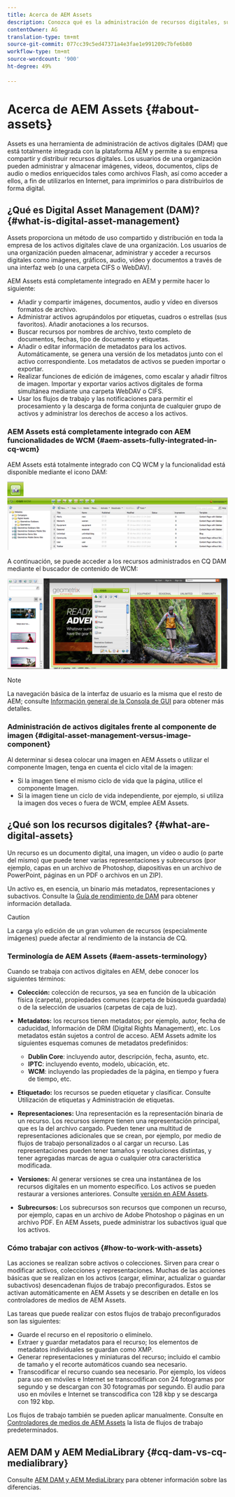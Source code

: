```yaml
---
title: Acerca de AEM Assets
description: Conozca qué es la administración de recursos digitales, sus casos de uso y la oferta de activos AEM Adobe.
contentOwner: AG
translation-type: tm+mt
source-git-commit: 077cc39c5ed47371a4e3fae1e991209c7bfe6b80
workflow-type: tm+mt
source-wordcount: '900'
ht-degree: 49%

---
```



# Acerca de AEM Assets {#about-assets}

Assets es una herramienta de administración de activos digitales (DAM) que está totalmente integrada con la plataforma AEM y permite a su empresa compartir y distribuir recursos digitales. Los usuarios de una organización pueden administrar y almacenar imágenes, vídeos, documentos, clips de audio o medios enriquecidos tales como archivos Flash, así como acceder a ellos, a fin de utilizarlos en Internet, para imprimirlos o para distribuirlos de forma digital.

## ¿Qué es Digital Asset Management (DAM)? {#what-is-digital-asset-management}

Assets proporciona un método de uso compartido y distribución en toda la empresa de los activos digitales clave de una organización. Los usuarios de una organización pueden almacenar, administrar y acceder a recursos digitales como imágenes, gráficos, audio, vídeo y documentos a través de una interfaz web (o una carpeta CIFS o WebDAV).

AEM Assets está completamente integrado en AEM y permite hacer lo siguiente:

* Añadir y compartir imágenes, documentos, audio y vídeo en diversos formatos de archivo.
* Administrar activos agrupándolos por etiquetas, cuadros o estrellas (sus favoritos). Añadir anotaciones a los recursos.
* Buscar recursos por nombres de archivo, texto completo de documentos, fechas, tipo de documento y etiquetas.
* Añadir o editar información de metadatos para los activos. Automáticamente, se genera una versión de los metadatos junto con el activo correspondiente. Los metadatos de activos se pueden importar o exportar.
* Realizar funciones de edición de imágenes, como escalar y añadir filtros de imagen. Importar y exportar varios activos digitales de forma simultánea mediante una carpeta WebDAV o CIFS.
* Usar los flujos de trabajo y las notificaciones para permitir el procesamiento y la descarga de forma conjunta de cualquier grupo de activos y administrar los derechos de acceso a los activos.

### AEM Assets está completamente integrado con AEM funcionalidades de WCM {#aem-assets-fully-integrated-in-cq-wcm}

AEM Assets está totalmente integrado con CQ WCM y la funcionalidad está disponible mediante el icono DAM:

<!-- TBD: Update image for branding -->

![screen_shot_2012-04-17at15946](assets/screen_shot_2012-04-17at15946pm.png) ![pmscreen_shot_2012-04-17at20100pm](assets/screen_shot_2012-04-17at20100pm.png)

A continuación, se puede acceder a los recursos administrados en CQ DAM mediante el buscador de contenido de WCM:

<!-- TBD: Update image for branding -->

![screen_shot_2012-04-17at20214pm](assets/screen_shot_2012-04-17at20214pm.png)

>[!NOTE]
>
>La navegación básica de la interfaz de usuario es la misma que el resto de AEM; consulte [Información general de la Consola de GUI](/help/sites-authoring/qg-page-authoring.md) para obtener más detalles.

### Administración de activos digitales frente al componente de imagen {#digital-asset-management-versus-image-component}

Al determinar si desea colocar una imagen en AEM Assets o utilizar el componente Imagen, tenga en cuenta el ciclo vital de la imagen:

* Si la imagen tiene el mismo ciclo de vida que la página, utilice el componente Imagen.
* Si la imagen tiene un ciclo de vida independiente, por ejemplo, si utiliza la imagen dos veces o fuera de WCM, emplee AEM Assets.

## ¿Qué son los recursos digitales? {#what-are-digital-assets}

Un recurso es un documento digital, una imagen, un vídeo o audio (o parte del mismo) que puede tener varias representaciones y subrecursos (por ejemplo, capas en un archivo de Photoshop, diapositivas en un archivo de PowerPoint, páginas en un PDF o archivos en un ZIP).

Un activo es, en esencia, un binario más metadatos, representaciones y subactivos. Consulte la [Guía de rendimiento de DAM](/help/sites-deploying/assets-performance-sizing.md) para obtener información detallada.

>[!CAUTION]
>
>La carga y/o edición de un gran volumen de recursos (especialmente imágenes) puede afectar al rendimiento de la instancia de CQ.

### Terminología de AEM Assets {#aem-assets-terminology}

Cuando se trabaja con activos digitales en AEM, debe conocer los siguientes términos:

* **Colección:** colección de recursos, ya sea en función de la ubicación física (carpeta), propiedades comunes (carpeta de búsqueda guardada) o de la selección de usuarios (carpetas de caja de luz).

* **Metadatos:** los recursos tienen metadatos; por ejemplo, autor, fecha de caducidad, Información de DRM (Digital Rights Management), etc. Los metadatos están sujetos a control de acceso. AEM Assets admite los siguientes esquemas comunes de metadatos predefinidos:

   * **Dublin Core**: incluyendo autor, descripción, fecha, asunto, etc.
   * **IPTC**: incluyendo evento, modelo, ubicación, etc.
   * **WCM**: incluyendo las propiedades de la página, en tiempo y fuera de tiempo, etc.

* **Etiquetado:** los recursos se pueden etiquetar y clasificar. Consulte Utilización de etiquetas y Administración de etiquetas.

* **Representaciones:** Una representación es la representación binaria de un recurso. Los recursos siempre tienen una representación principal, que es la del archivo cargado. Pueden tener una multitud de representaciones adicionales que se crean, por ejemplo, por medio de flujos de trabajo personalizados o al cargar un recurso. Las representaciones pueden tener tamaños y resoluciones distintas, y tener agregadas marcas de agua o cualquier otra característica modificada.

* **Versiones:** Al generar versiones se crea una instantánea de los recursos digitales en un momento específico. Los activos se pueden restaurar a versiones anteriores. Consulte [versión en AEM Assets](managing-assets-touch-ui.md#asset-versioning).

* **Subrecursos:** Los subrecursos son recursos que componen un recurso, por ejemplo, capas en un archivo de Adobe Photoshop o páginas en un archivo PDF. En AEM Assets, puede administrar los subactivos igual que los activos.

### Cómo trabajar con activos {#how-to-work-with-assets}

Las acciones se realizan sobre activos o colecciones. Sirven para crear o modificar activos, colecciones y representaciones. Muchas de las acciones básicas que se realizan en los activos (cargar, eliminar, actualizar o guardar subactivos) desencadenan flujos de trabajo preconfigurados. Estos se activan automáticamente en AEM Assets y se describen en detalle en los controladores de medios de AEM Assets.

Las tareas que puede realizar con estos flujos de trabajo preconfigurados son las siguientes:

* Guarde el recurso en el repositorio o elimínelo.
* Extraer y guardar metadatos para el recurso; los elementos de metadatos individuales se guardan como XMP.
* Generar representaciones y miniaturas del recurso; incluido el cambio de tamaño y el recorte automáticos cuando sea necesario.
* Transcodificar el recurso cuando sea necesario. Por ejemplo, los vídeos para uso en móviles e Internet se transcodifican con 24 fotogramas por segundo y se descargan con 30 fotogramas por segundo. El audio para uso en móviles e Internet se transcodifica con 128 kbp y se descarga con 192 kbp.

Los flujos de trabajo también se pueden aplicar manualmente. Consulte en [Controladores de medios de AEM Assets](media-handlers.md) la lista de flujos de trabajo predeterminados.

## AEM DAM y AEM MediaLibrary {#cq-dam-vs-cq-medialibrary}

Consulte [AEM DAM y AEM MediaLibrary](medialibrary.md) para obtener información sobre las diferencias.
